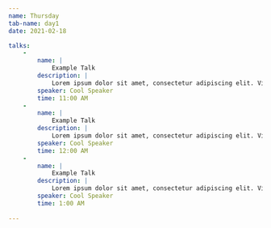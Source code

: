 ```yaml
---
name: Thursday
tab-name: day1
date: 2021-02-18

talks:
    -
        name: |
            Example Talk
        description: |
            Lorem ipsum dolor sit amet, consectetur adipiscing elit. Vivamus aliquet lectus et lacus pretium aliquet. Phasellus quis aliquam odio, a facilisis ante. Etiam egestas posuere quam, ac feugiat nulla porta at. Nam sit amet leo non mauris fringilla gravida. Sed sagittis lectus vel ante pellentesque facilisis. Fusce non turpis nec risus convallis tincidunt. Aliquam quam risus, tempus sit amet elit nec, convallis dictum mi. Vestibulum sed varius tellus, eget scelerisque lacus.
        speaker: Cool Speaker
        time: 11:00 AM
    -
        name: |
            Example Talk
        description: |
            Lorem ipsum dolor sit amet, consectetur adipiscing elit. Vivamus aliquet lectus et lacus pretium aliquet. Phasellus quis aliquam odio, a facilisis ante. Etiam egestas posuere quam, ac feugiat nulla porta at. Nam sit amet leo non mauris fringilla gravida. Sed sagittis lectus vel ante pellentesque facilisis. Fusce non turpis nec risus convallis tincidunt. Aliquam quam risus, tempus sit amet elit nec, convallis dictum mi. Vestibulum sed varius tellus, eget scelerisque lacus.
        speaker: Cool Speaker
        time: 12:00 AM
    -
        name: |
            Example Talk
        description: |
            Lorem ipsum dolor sit amet, consectetur adipiscing elit. Vivamus aliquet lectus et lacus pretium aliquet. Phasellus quis aliquam odio, a facilisis ante. Etiam egestas posuere quam, ac feugiat nulla porta at. Nam sit amet leo non mauris fringilla gravida. Sed sagittis lectus vel ante pellentesque facilisis. Fusce non turpis nec risus convallis tincidunt. Aliquam quam risus, tempus sit amet elit nec, convallis dictum mi. Vestibulum sed varius tellus, eget scelerisque lacus.
        speaker: Cool Speaker
        time: 1:00 AM
        
---
```

